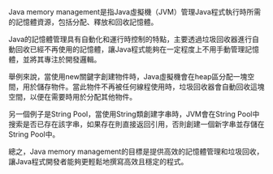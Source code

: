 

Java memory management是指Java虛擬機（JVM）管理Java程式執行時所需的記憶體資源，包括分配、釋放和回收記憶體。

Java的記憶體管理具有自動化和運行時控制的特點，主要透過垃圾回收器進行自動回收已經不再使用的記憶體，讓Java程式能夠在一定程度上不用手動管理記憶體，並將其專注於開發邏輯。

舉例來說，當使用new關鍵字創建物件時，Java虛擬機會在heap區分配一塊空間，用於儲存物件。當此物件不再被任何線程使用時，垃圾回收器會自動回收這塊空間，以便在需要時用於分配其他物件。

另一個例子是String Pool，當使用String類創建字串時，JVM會在String Pool中搜索是否已存在該字串，如果存在則直接返回引用，否則創建一個新字串並存儲在String Pool中。

總之，Java memory management的目標是提供高效的記憶體管理和垃圾回收，讓Java程式開發者能夠更輕鬆地撰寫高效且穩定的程式。